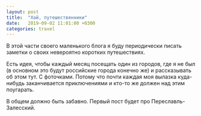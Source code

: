 ```yaml
---
layout: post
title:  "Хай, путешественники"
date:   2019-09-02 11:01:00 +0300
categories: travel
---
```

В этой части своего маленького блога я буду периодически писать заметки о своих невероятно коротких путешествиях. 

Есть идея, чтобы каждый месяц посещать один из городов, где я не был (в основном это будут российские города конечно же) и рассказывать об этом тут. С фоточками. Потому что почти каждая моя вылазка куда-нибудь заканчивается приключениями и кто-то же должен над этим поугарать. 

В общем должно быть забавно. Первый пост будет про Переславль-Залесский.
